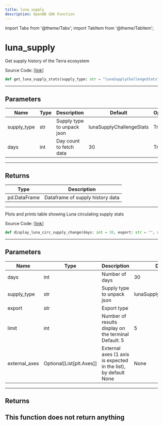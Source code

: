 ```yaml
---
title: luna_supply
description: OpenBB SDK Function
---
```


import Tabs from '@theme/Tabs';
import TabItem from '@theme/TabItem';

# luna_supply

<Tabs>
<TabItem value="model" label="Model" default>

Get supply history of the Terra ecosystem

Source Code: [[link](https://github.com/OpenBB-finance/OpenBBTerminal/tree/main/openbb_terminal/cryptocurrency/defi/smartstake_model.py#L14)]
```python
def get_luna_supply_stats(supply_type: str = "lunaSupplyChallengeStats", days: int = 30) -> pd.DataFrame
```
---
## Parameters
| Name | Type | Description | Default | Optional |
| ---- | ---- | ----------- | ------- | -------- |
| supply_type | str | Supply type to unpack json | lunaSupplyChallengeStats | True |
| days | int | Day count to fetch data | 30 | True |

---
## Returns
| Type | Description |
| ---- | ----------- |
| pd.DataFrame | Dataframe of supply history data |
---


</TabItem>
<TabItem value="view" label="View">

Plots and prints table showing Luna circulating supply stats

Source Code: [[link](https://github.com/OpenBB-finance/OpenBBTerminal/tree/main/openbb_terminal/cryptocurrency/defi/smartstake_view.py#L29)]
```python
def display_luna_circ_supply_change(days: int = 30, export: str = "", supply_type: str = "lunaSupplyChallengeStats", limit: int = 5, external_axes: Optional[List[matplotlib.axes._axes.Axes]] = None) -> None
```
---
## Parameters
| Name | Type | Description | Default | Optional |
| ---- | ---- | ----------- | ------- | -------- |
| days | int | Number of days | 30 | True |
| supply_type | str | Supply type to unpack json | lunaSupplyChallengeStats | True |
| export | str | Export type |  | True |
| limit | int | Number of results display on the terminal<br/>Default: 5 | 5 | True |
| external_axes | Optional[List[plt.Axes]] | External axes (1 axis is expected in the list), by default None | None | True |

---
## Returns
This function does not return anything
---


</TabItem>
</Tabs>